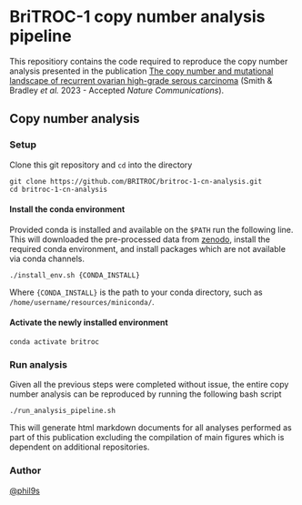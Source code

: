 # BriTROC-1 copy number analysis pipeline
This repositiory contains the code required to reproduce the copy number analysis presented in the publication [The copy number and mutational landscape of recurrent ovarian high-grade serous carcinoma](https://www.medrxiv.org/content/10.1101/2022.10.21.22280992v1) (Smith & Bradley _et al._ 2023 - Accepted _Nature Communications_).

## Copy number analysis
### Setup
Clone this git repository and `cd` into the directory
```
git clone https://github.com/BRITROC/britroc-1-cn-analysis.git
cd britroc-1-cn-analysis
```
#### Install the conda environment
Provided conda is installed and available on the `$PATH` run the following line. This will downloaded the pre-processed data from [zenodo](https://zenodo.org/record/7573784#.ZC60rnbMJhE), install the required conda environment, and install packages which are not available via conda channels.
```
./install_env.sh {CONDA_INSTALL}
```
Where `{CONDA_INSTALL}` is the path to your conda directory, such as `/home/username/resources/miniconda/`.

#### Activate the newly installed environment
```
conda activate britroc
```

### Run analysis
Given all the previous steps were completed without issue, the entire copy number analysis can be reproduced by running the following bash script
```
./run_analysis_pipeline.sh
```
This will generate html markdown documents for all analyses performed as part of this publication excluding the compilation of main figures which is dependent on additional repositories.

### Author
[@phil9s](https://github.com/Phil9S)
